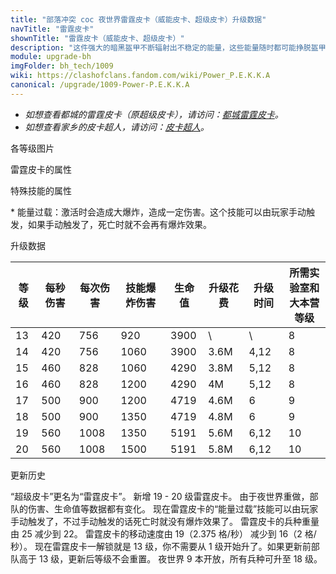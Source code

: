 ```yaml
---
title: "部落冲突 coc 夜世界雷霆皮卡（威能皮卡、超级皮卡）升级数据"
navTitle: "雷霆皮卡"
shownTitle: "雷霆皮卡（威能皮卡、超级皮卡）"
description: "这件强大的暗黑盔甲不断辐射出不稳定的能量，这些能量随时都可能挣脱盔甲的束缚！"
module: upgrade-bh
imgFolder: bh_tech/1009
wiki: https://clashofclans.fandom.com/wiki/Power_P.E.K.K.A
canonical: /upgrade/1009-Power-P.E.K.K.A
---
```


- *如想查看都城的雷霆皮卡（原超级皮卡），请访问：[都城雷霆皮卡](/upgrade/200a-Power-P.E.K.K.A)。*
- *如想查看家乡的皮卡超人，请访问：[皮卡超人](/upgrade/0009-P.E.K.K.A)。*

<UnitInfo :folder="$frontmatter.imgFolder" imgSrc="Power_P.E.K.K.A_info.png" :imgAlt="$frontmatter.navTitle" :description="$frontmatter.description" />

<SmallTitle>各等级图片</SmallTitle>

<Panel>
    <UnitImgGroup :folder="$frontmatter.imgFolder">
        <UnitImg imgTitle="13 - 15 级" imgSrc="Power_P.E.K.K.A13.png" />
        <UnitImg imgTitle="16 - 17 级" imgSrc="Power_P.E.K.K.A16.png" />
        <UnitImg imgTitle="18 - 19 级" imgSrc="Power_P.E.K.K.A18.png" />
        <UnitImg imgTitle="20 级" imgSrc="Power_P.E.K.K.A20.png" />
    </UnitImgGroup>
</Panel>

<SmallTitle>雷霆皮卡的属性</SmallTitle>

<UnitProperties>
    <UnitProperty pKey="部队类型" pValue="地面近战单位" />
    <UnitProperty pKey="攻击偏好" pValue="无" />
    <UnitProperty pKey="伤害类型" pValue="单体伤害" /> 
    <UnitProperty pKey="攻击的目标" pValue="仅地面目标" />
    <UnitProperty pKey="部队重量" pValue="22" />
    <UnitProperty pKey="移动速度" pValue="2 格/秒" />
    <UnitProperty pKey="攻击速度" pValue="1.8 秒/次" />
    <UnitProperty pKey="攻击距离" pValue="0.8 格" />
    <UnitProperty pKey="每个兵营的部队数量" pValue="1" />
    <UnitProperty pKey="所需训练营等级" pValue="10" />
    <UnitProperty pKey="所需夜世界大本等级" pValue="8" />
</UnitProperties>

<SmallTitle>特殊技能的属性</SmallTitle>

<UnitProperties>
    <UnitProperty pKey="技能名称" pValue="能量过载" />
    <UnitProperty pKey="技能类型" pValue="一次性技能" />
    <UnitProperty pKey="技能描述" pValue="见说明<sup>*</sup>" />
    <UnitProperty pKey="爆炸半径" pValue="2.5 格" />
    <UnitProperty pKey="击晕建筑的时间" pValue="0.1 秒" /> 
</UnitProperties> 

\* 能量过载：激活时会造成大爆炸，造成一定伤害。这个技能可以由玩家手动触发，如果手动触发了，死亡时就不会再有爆炸效果。

<SmallTitle>升级数据</SmallTitle>

<script setup>
const tableExtraInfo = [
    {
        "column": 5,
        "type": "cost",
        "gpClass": "research",
        "icon": "Elixir2"
    },
    {
        "column": 6,
        "type": "time",
        "gpClass": "research"
    }
];
</script>

<UnitTable :tableExtraInfo="tableExtraInfo">

| 等级 | 每秒伤害 | 每次伤害|技能爆炸伤害|  生命值  | 升级花费 | 升级时间 |所需实验室和<br>大本营等级|
| ---- |   ---   |   ---  |    ---    |   ---   |   ---   |    ---   |           ---          |
|  13  |   420   |   756  |     920   |   3900  |    \    |     \    |            8           |
|  14  |   420   |   756  |    1060   |   3900  |   3.6M  |  4,12    |            8           |
|  15  |   460   |   828  |    1060   |   4290  |   3.8M  |  5,12    |            8           |
|  16  |   460   |   828  |    1200   |   4290  |     4M  |  5,12    |            8           |
|  17  |   500   |   900  |    1200   |   4719  |   4.6M  |  6       |            9           |
|  18  |   500   |   900  |    1350   |   4719  |   4.8M  |  6       |            9           |
|  19  |   560   |  1008  |    1350   |   5191  |   5.6M  |  6,12    |           10           |
|  20  |   560   |  1008  |    1500   |   5191  |   5.8M  |  6,12    |           10           |
</UnitTable>

<SmallTitle>更新历史</SmallTitle>

<Timeline>
    <TimelineItem date="2023/05/15">
        <TimelineRow>“超级皮卡”更名为“雷霆皮卡”。</TimelineRow>
        <TimelineRow>新增 19 - 20 级雷霆皮卡。</TimelineRow>
        <TimelineRow>由于夜世界重做，部队的伤害、生命值等数据都有变化。</TimelineRow>
        <TimelineRow>现在雷霆皮卡的“能量过载”技能可以由玩家手动触发了，不过手动触发的话死亡时就没有爆炸效果了。</TimelineRow>
        <TimelineRow>雷霆皮卡的兵种重量由 25 减少到 22。</TimelineRow>
        <TimelineRow>雷霆皮卡的移动速度由 19（2.375 格/秒） 减少到 16（2 格/秒）。</TimelineRow>
        <TimelineRow>现在雷霆皮卡一解锁就是 13 级，你不需要从 1 级开始升了。如果更新前部队高于 13 级，更新后等级不会重置。</TimelineRow>
    </TimelineItem>
    <TimelineItem date="2019/06/18">
        <TimelineRow>夜世界 9 本开放，所有兵种可升至 18 级。</TimelineRow>
    </TimelineItem>
    <TimelineItem :historyBottom="true" />
</Timeline>